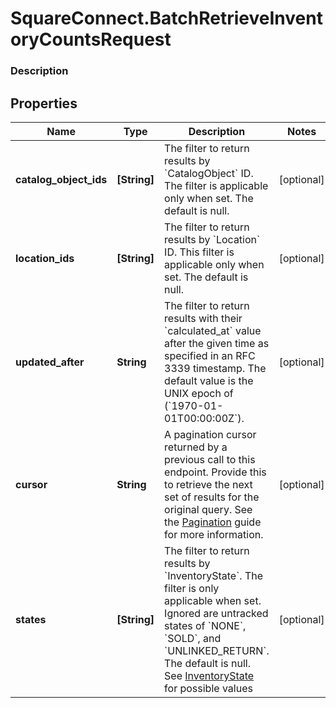 # SquareConnect.BatchRetrieveInventoryCountsRequest

### Description



## Properties
Name | Type | Description | Notes
------------ | ------------- | ------------- | -------------
**catalog_object_ids** | **[String]** | The filter to return results by &#x60;CatalogObject&#x60; ID. The filter is applicable only when set.  The default is null. | [optional] 
**location_ids** | **[String]** | The filter to return results by &#x60;Location&#x60; ID.  This filter is applicable only when set. The default is null. | [optional] 
**updated_after** | **String** | The filter to return results with their &#x60;calculated_at&#x60; value  after the given time as specified in an RFC 3339 timestamp.  The default value is the UNIX epoch of (&#x60;1970-01-01T00:00:00Z&#x60;). | [optional] 
**cursor** | **String** | A pagination cursor returned by a previous call to this endpoint. Provide this to retrieve the next set of results for the original query.  See the [Pagination](https://developer.squareup.com/docs/working-with-apis/pagination) guide for more information. | [optional] 
**states** | **[String]** | The filter to return results by &#x60;InventoryState&#x60;. The filter is only applicable when set. Ignored are untracked states of &#x60;NONE&#x60;, &#x60;SOLD&#x60;, and &#x60;UNLINKED_RETURN&#x60;. The default is null. See [InventoryState](#type-inventorystate) for possible values | [optional] 


